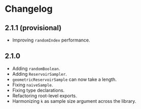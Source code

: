 # Changelog

## 2.1.1 (provisional)

- Improving `randomIndex` performance.

## 2.1.0

- Adding `randomBoolean`.
- Adding `ReservoirSampler`.
- `geometricReservoirSample` can now take a length.
- Fixing `naiveSample`.
- Fixing type declarations.
- Refactoring root-level exports.
- Harmonizing `k` as sample size argument across the library.
